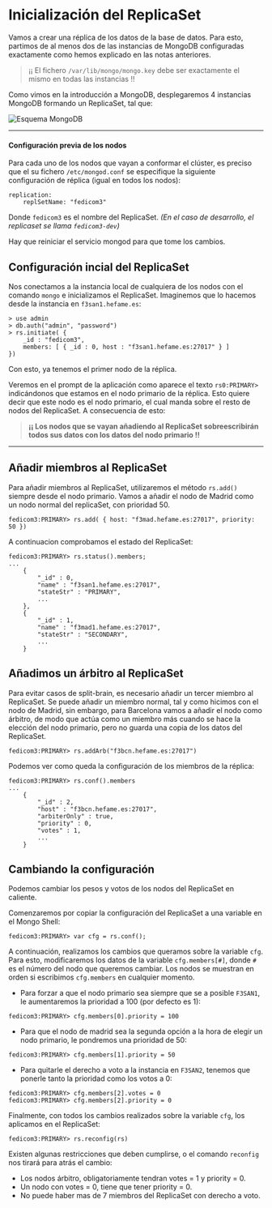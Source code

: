 # Inicialización del ReplicaSet

Vamos a crear una réplica de los datos de la base de datos. 
Para esto, partimos de al menos dos de las instancias de MongoDB configuradas exactamente como hemos explicado en las notas anteriores.

> ¡¡ El fichero `/var/lib/mongo/mongo.key` debe ser exactamente el mismo en todas las instancias !!

Como vimos en la introducción a MongoDB, desplegaremos 4 instancias MongoDB formando un ReplicaSet, tal que:

![Esquema MongoDB](img/replicaset.png)

---
#### Configuración previa de los nodos

Para cada uno de los nodos que vayan a conformar el clúster, es preciso que el su fichero `/etc/mongod.conf` se 
especifique la siguiente configuración de réplica (igual en todos los nodos):

```
replication:
    replSetName: "fedicom3"
```

Donde `fedicom3` es el nombre del ReplicaSet. _(En el caso de desarrollo, el replicaset se llama `fedicom3-dev`)_

Hay que reiniciar el servicio mongod para que tome los cambios.

## Configuración **incial** del ReplicaSet

Nos conectamos a la instancia local de cualquiera de los nodos con el comando `mongo` e inicializamos el ReplicaSet. 
Imaginemos que lo hacemos desde la instancia en `f3san1.hefame.es`:

```
> use admin
> db.auth("admin", "password")
> rs.initiate( {
    _id : "fedicom3",
    members: [ { _id : 0, host : "f3san1.hefame.es:27017" } ]
})
```

Con esto, ya tenemos el primer nodo de la réplica. 

Veremos en el prompt de la aplicación como aparece el texto `rs0:PRIMARY>` indicándonos que estamos en el nodo primario de la réplica. 
Esto quiere decir que este nodo es el nodo primario, el cual manda sobre el resto de nodos del ReplicaSet. A consecuencia de esto:
> **¡¡ Los nodos que se vayan añadiendo al ReplicaSet sobreescribirán todos sus datos con los datos del nodo primario !!**

---
## Añadir miembros al ReplicaSet

Para añadir miembros al ReplicaSet, utilizaremos el método `rs.add()` siempre desde el nodo primario. 
Vamos a añadir el nodo de Madrid como un nodo normal del replicaSet, con prioridad 50.

```
fedicom3:PRIMARY> rs.add( { host: "f3mad.hefame.es:27017", priority: 50 })
```

A continuacion comprobamos el estado del ReplicaSet:

```
fedicom3:PRIMARY> rs.status().members;
...
    {
        "_id" : 0,
        "name" : "f3san1.hefame.es:27017",
        "stateStr" : "PRIMARY",
        ...
    },
    {
        "_id" : 1,
        "name" : "f3mad1.hefame.es:27017",
        "stateStr" : "SECONDARY",
        ...
    }
```


## Añadimos un árbitro al ReplicaSet

Para evitar casos de split-brain, es necesario añadir un tercer miembro al ReplicaSet. 
Se puede añadir un miembro normal, tal y como hicimos con el nodo de Madrid, sin embargo, para Barcelona vamos a añadir el nodo como árbitro, 
de modo que actúa como un miembro más cuando se hace la elección del nodo primario, pero no guarda una copia de los datos del ReplicaSet.

```
fedicom3:PRIMARY> rs.addArb("f3bcn.hefame.es:27017")
```

Podemos ver como queda la configuración de los miembros de la réplica:

```
fedicom3:PRIMARY> rs.conf().members
...
    {
        "_id" : 2,
        "host" : "f3bcn.hefame.es:27017",
        "arbiterOnly" : true,
        "priority" : 0,
        "votes" : 1,
        ...
    }

```

## Cambiando la configuración 

Podemos cambiar los pesos y votos de los nodos del ReplicaSet en caliente.

Comenzaremos por copiar la configuración del ReplicaSet a una variable en el Mongo Shell:

```
fedicom3:PRIMARY> var cfg = rs.conf();
```

A continuación, realizamos los cambios que queramos sobre la variable `cfg`. Para esto, modificaremos los datos de la variable `cfg.members[#]`, donde `#` es el número del nodo que queremos cambiar. Los nodos se muestran en orden si escribimos `cfg.members` en cualquier momento.

- Para forzar a que el nodo primario sea siempre que se a posible `F3SAN1`, le aumentaremos la prioridad a 100 (por defecto es 1):


```
fedicom3:PRIMARY> cfg.members[0].priority = 100
```

- Para que el nodo de madrid sea la segunda opción a la hora de elegir un nodo primario, le pondremos una prioridad de 50:

```
fedicom3:PRIMARY> cfg.members[1].priority = 50
```

- Para quitarle el derecho a voto a la instancia en `F3SAN2`, tenemos que ponerle tanto la prioridad como los votos a 0:

```
fedicom3:PRIMARY> cfg.members[2].votes = 0
fedicom3:PRIMARY> cfg.members[2].priority = 0
```

Finalmente, con todos los cambios realizados sobre la variable `cfg`, los aplicamos en el ReplicaSet:

```
fedicom3:PRIMARY> rs.reconfig(rs)
```

Existen algunas restricciones que deben cumplirse, o el comando `reconfig` nos tirará para atrás el cambio:

- Los nodos árbitro, obligatoriamente tendran votes = 1 y priority = 0.
- Un nodo con votes = 0, tiene que tener priority = 0.
- No puede haber mas de 7 miembros del ReplicaSet con derecho a voto.